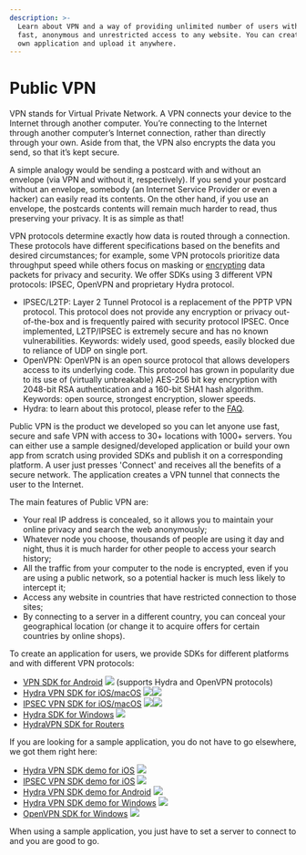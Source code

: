 ```yaml
---
description: >-
  Learn about VPN and a way of providing unlimited number of users with secure,
  fast, anonymous and unrestricted access to any website. You can create your
  own application and upload it anywhere.
---
```


# Public VPN

VPN stands for Virtual Private Network. A VPN connects your device to the Internet through another computer. You’re connecting to the Internet through another computer’s Internet connection, rather than directly through your own. Aside from that, the VPN also encrypts the data you send, so that it’s kept secure.

A simple analogy would be sending a postcard with and without an envelope \(via VPN and without it, respectively\). If you send your postcard without an envelope, somebody \(an Internet Service Provider or even a hacker\) can easily read its contents. On the other hand, if you use an envelope, the postcards contents will remain much harder to read, thus preserving your privacy. It is as simple as that!

VPN protocols determine exactly how data is routed through a connection. These protocols have different specifications based on the benefits and desired circumstances; for example, some VPN protocols prioritize data throughput speed while others focus on masking or [encrypting](https://www.netmotionsoftware.com/blog/security/data-encryption-101/) data packets for privacy and security. We offer SDKs using 3 different VPN protocols: IPSEC, OpenVPN and proprietary Hydra protocol.

* IPSEC/L2TP: Layer 2 Tunnel Protocol is a replacement of the PPTP VPN protocol. This protocol does not provide any encryption or privacy out-of-the-box and is frequently paired with security protocol IPSEC. Once implemented, L2TP/IPSEC is extremely secure and has no known vulnerabilities. Keywords: widely used, good speeds, easily blocked due to reliance of UDP on single port.
* OpenVPN: OpenVPN is an open source protocol that allows developers access to its underlying code. This protocol has grown in popularity due to its use of \(virtually unbreakable\) AES-256 bit key encryption with 2048-bit RSA authentication and a 160-bit SHA1 hash algorithm. Keywords: open source, strongest encryption, slower speeds.
* Hydra: to learn about this protocol, please refer to the [FAQ](https://support.hotspotshield.com/hc/en-us/articles/360000374343-What-s-the-protocol-used-by-Hotspot-Shield-).

Public VPN is the product we developed so you can let anyone use fast, secure and safe VPN with access to 30+ locations with 1000+ servers. You can either use a sample designed/developed application or build your own app from scratch using provided SDKs and publish it on a corresponding platform. A user just presses 'Connect' and receives all the benefits of a secure network. The application creates a VPN tunnel that connects the user to the Internet.

The main features of Public VPN are:

* Your real IP address is concealed, so it allows you to maintain your online privacy and search the web anonymously;
* Whatever node you choose, thousands of people are using it day and night, thus it is much harder for other people to access your search history;
* All the traffic from your computer to the node is encrypted, even if you are using a public network, so a potential hacker is much less likely to intercept it;
* Access any website in countries that have restricted connection to those sites;
* By connecting to a server in a different country, you can conceal your geographical location \(or change it to acquire offers for certain countries by online shops\).

To create an application for users, we provide SDKs for different platforms and with different VPN protocols: 

* [VPN SDK for Android](https://pango.gitbook.io/pango-platform/sdk/untitled) ![](../../.gitbook/assets/metronome-playstore-logo-png-clipart-thumbnail.jpg) \(supports Hydra and OpenVPN protocols\)
* [Hydra VPN SDK for iOS/macOS](https://pango.gitbook.io/pango-platform/sdk/hydra-vpn-sdk-for-ios) ![](../../.gitbook/assets/appstore-black-n-white.png)![](../../.gitbook/assets/apple-logo-computer-icons-png-favpng-wbktizskbkzbdeyzujybp9ke7.jpg) 
* [IPSEC VPN SDK for iOS/macOS](https://pango.gitbook.io/pango-platform/sdk/ipsec-vpn-sdk-for-ios-macos) ![](../../.gitbook/assets/appstore-black-n-white.png)![](../../.gitbook/assets/apple-logo-computer-icons-png-favpng-wbktizskbkzbdeyzujybp9ke7.jpg) 
* [Hydra SDK for Windows](https://pango.gitbook.io/pango-platform/sdk/hydra-sdk-for-windows) ![](../../.gitbook/assets/ms-store-black-n-white.png) 
* [HydraVPN SDK for Routers](https://pango.gitbook.io/pango-platform/sdk/hydravpn-sdk-for-routers)

If you are looking for a sample application, you do not have to go elsewhere, we got them right here:

* [Hydra VPN SDK demo for iOS](https://pango.gitbook.io/pango-platform/demo-applications/untitled) ![](../../.gitbook/assets/appstore-black-n-white.png) 
* [IPSEC VPN SDK demo for iOS](https://pango.gitbook.io/pango-platform/demo-applications/ipsec-vpn-sdk-demo-for-ios) ![](../../.gitbook/assets/appstore-black-n-white.png) 
* [Hydra VPN SDK demo for Android](https://pango.gitbook.io/pango-platform/demo-applications/anchorfree-hydra-vpn-sdk-demo-for-android) ![](../../.gitbook/assets/metronome-playstore-logo-png-clipart-thumbnail.jpg) 
* [Hydra VPN SDK demo for Windows](https://pango.gitbook.io/pango-platform/demo-applications/hydra-vpn-sdk-demo-for-windows) ![](../../.gitbook/assets/ms-store-black-n-white.png) 
* [OpenVPN SDK for Windows](https://pango.gitbook.io/pango-platform/demo-applications/openvpn-sdk-for-windows) ![](../../.gitbook/assets/ms-store-black-n-white.png) 

When using a sample application, you just have to set a server to connect to and you are good to go.

